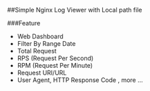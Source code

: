 ##Simple Nginx Log Viewer with Local path file 

###Feature
- Web Dashboard 
- Filter By Range Date
- Total Request
- RPS (Request Per Second)
- RPM (Request Per Minute)
- Request URI/URL
- User Agent, HTTP Response Code , more ...
